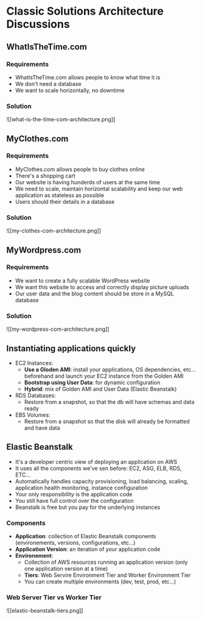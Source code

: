 # Classic Solutions Architecture Discussions

## WhatIsTheTime.com
### Requirements
- WhatIsTheTime.com allows people to know what time it is
- We don't need a database
- We want to scale horizontally, no downtime

### Solution
![[what-is-the-time-com-architecture.png]]


## MyClothes.com
### Requirements
- MyClothes.com allows people to buy clothes online
- There's  a shopping cart
- Our website is having hunderds of users at the same time
- We need to scale, maintain horizontal scalability and keep our web application as stateless as possible
- Users should their details in a database

### Solution
![[my-clothes-com-architecture.png]]


## MyWordpress.com
### Requirements
- We want to create a fully scalable WordPress website
- We want this website to access and correctly display picture uploads
- Our user data and the blog content should be store in a MySQL database

### Solution
![[my-wordpress-com-architecture.png]]


## Instantiating applications quickly
- EC2 Instances:
	- **Use a Gloden AMI**: install your applications, OS dependencies, etc... beforehand and launch your EC2 instance from the Golden AMI
	- **Bootstrap using User Data**: for dynamic configuration
	- **Hybrid**: mix of Golden AMI and User Data (Elastic Beanstalk)
- RDS Databases:
	- Restore from a snapshot, so that the db will have schemas and data ready
- EBS Volumes:
	- Restore from a snapshot so that the disk will already be formatted and have data


## Elastic Beanstalk
- It's a developer centric view of deploying an application on AWS
- It uses all the components we've sen before: EC2, ASG, ELB, RDS, ETC...
- Automatically handles capacity provisioning, load balancing, scaling, application health monitoring, instance configuration
- Your only responsibility is the application code
- You still have full control over the configuration
- Beanstalk is free but you pay for the underlying instances

### Components
- **Application**: collection of Elastic Beanstalk components (environements, versions, configurations, etc...)
- **Application Version**: an iteration of your application code
- **Environement**:
	- Collection of AWS resources running an application version (only one application version at a time)
	- **Tiers**: Web Servire Environment Tier and Worker Environment Tier
	- You can create multiple environments (dev, test, prod, etc...)

### Web Server Tier vs Worker Tier
![[elastic-beanstalk-tiers.png]]
